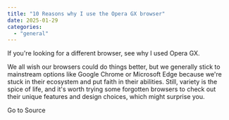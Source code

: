 ```yaml
---
title: "10 Reasons why I use the Opera GX browser"
date: 2025-01-29
categories: 
  - "general"
---
```


If you're looking for a different browser, see why I used Opera GX.

We all wish our browsers could do things better, but we generally stick to mainstream options like Google Chrome or Microsoft Edge because we're stuck in their ecosystem and put faith in their abilities. Still, variety is the spice of life, and it's worth trying some forgotten browsers to check out their unique features and design choices, which might surprise you.

Go to Source
